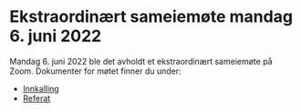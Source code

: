 # Ekstraordinært sameiemøte mandag 6. juni 2022

Mandag 6. juni 2022 ble det avholdt et ekstraordinært sameiemøte på Zoom. Dokumenter for møtet finner du under:

- [Innkalling](Innkalling_FB2_2022-06-06.pdf)
- [Referat](Protokoll_FB2_2022-06-06.pdf)
